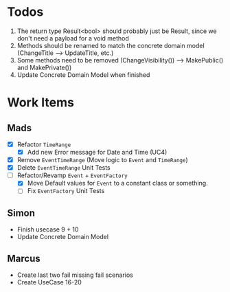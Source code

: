 ﻿# Todos

1. The return type Result\<bool> should probably just be Result, since we don't need a payload for a void method
2. Methods should be renamed to match the concrete domain model (ChangeTitle --> UpdateTitle, etc.)
3. Some methods need to be removed (ChangeVisibility()) --> MakePublic() and MakePrivate())
4. Update Concrete Domain Model when finished


# Work Items

## Mads
- [x] Refactor `TimeRange`
  - [x]  Add new Error message for Date and Time (UC4)
- [x] Remove `EventTimeRange` (Move logic to `Event` and `TimeRange`)
- [x] Delete `EventTimeRange` Unit Tests
- [ ] Refactor/Revamp `Event` + `EventFactory`
  - [x] Move Default values for `Event` to a constant class or something.
  - [ ] Fix `EventFactory` Unit Tests

## Simon
- Finish usecase 9 + 10
- Update Concrete Domain Model


## Marcus
- Create last two fail missing fail scenarios
- Create UseCase 16-20